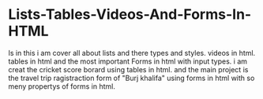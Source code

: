 # Lists-Tables-Videos-And-Forms-In-HTML
Is in this i am cover all about lists and there types and styles. videos in html. tables in html and the most important Forms in html with input types. i am creat the cricket score borard using tables in html. and the main project is the travel trip ragistraction form of "Burj khalifa" using forms in html with so meny propertys of forms in html.
